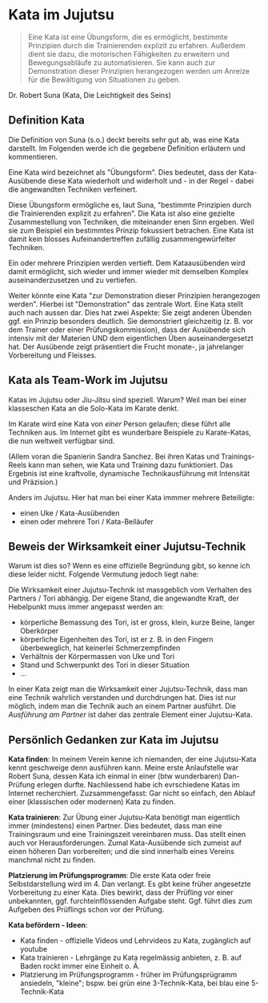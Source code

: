 # Kata im Jujutsu

> Eine Kata ist eine Übungsform, die es ermöglicht, bestimmte Prinzipien durch die Trainierenden explizit zu erfahren. Außerdem dient sie dazu, die motorischen Fähigkeiten zu erweitern und Bewegungsabläufe zu automatisieren. Sie kann auch zur Demonstration dieser Prinzipien herangezogen werden um Anreize für die Bewältigung von Situationen zu geben.

Dr. Robert Suna (Kata, Die Leichtigkeit des Seins)

## Definition Kata

Die Definition von Suna (s.o.) deckt bereits sehr gut ab, was eine Kata darstellt. Im Folgenden werde ich die gegebene Definition erläutern und kommentieren.

Eine Kata wird bezeichnet als "Übungsform". Dies bedeutet, dass der Kata-Ausübende diese Kata wiederholt und widerholt und - in der Regel - dabei die angewandten Techniken verfeinert.

Diese Übungsform ermögliche es, laut Suna, "bestimmte Prinzipien durch die Trainierenden explizit zu erfahren". Die Kata ist also eine gezielte Zusammestellung von Techniken, die miteinander enen Sinn ergeben. Weil sie zum Beispiel ein bestimmtes Prinzip fokussiert betrachen. Eine Kata ist damit kein blosses Aufeinandertreffen zufällig zusammengewürfelter Techniken.

Ein oder mehrere Prinzipien werden vertieft. Dem Kataausübenden wird damit ermöglicht, sich wieder und immer wieder mit demselben Komplex auseinanderzusetzen und zu vertiefen.

Weiter könnte eine Kata "zur Demonstration dieser Prinzipien herangezogen werden". Hierbei ist "Demonstration" das zentrale Wort. Eine Kata stellt auch nach aussen dar. Dies hat zwei Aspekte: Sie zeigt anderen Übenden ggf. ein Prinzip besonders deutlich. Sie demonstriert gleichzeitig (z. B. vor dem Trainer oder einer Prüfungskommission), dass der Ausübende sich intensiv mit der Materien UND dem eigentlichen Üben auseinandergesetzt hat. Der Ausübende zeigt präsentiert die Frucht monate-, ja jahrelanger Vorbereitung und Fleisses.

## Kata als Team-Work im Jujutsu

Katas im Jujutsu oder Jiu-Jitsu sind speziell. Warum? Weil man bei einer klasseschen Kata an die Solo-Kata im Karate denkt.

Im Karate wird eine Kata von *einer* Person gelaufen; diese führt alle Techniken aus. Im Internet gibt es wunderbare Beispiele zu Karate-Katas, die nun weltweit verfügbar sind.

(Allem voran die Spanierin Sandra Sanchez. Bei ihren Katas und Trainings-Reels kann man sehen, wie Kata und Training dazu funktioniert. Das Ergebnis ist eine kraftvolle, dynamische Technikausführung mit Intensität und Präzision.)

Anders im Jujutsu. Hier hat man bei einer Kata immmer mehrere Beteiligte:

* einen Uke / Kata-Ausübenden
* einen oder mehrere Tori / Kata-Beiläufer

## Beweis der Wirksamkeit einer Jujutsu-Technik

Warum ist dies so? Wenn es eine offizielle Begründung gibt, so kenne ich diese leider nicht. Folgende Vermutung jedoch liegt nahe:

Die Wirksamkeit einer Jujutsu-Technik ist massgeblich vom Verhalten des Partners / Tori abhängig. Der eigene Stand, die angewandte Kraft, der Hebelpunkt muss immer angepasst werden an:

* körperliche Bemassung des Tori, ist er gross, klein, kurze Beine, langer Oberkörper
* körperliche Eigenheiten des Tori, ist er z. B. in den Fingern überbeweglich, hat keinerlei Schmerzempfinden
* Verhältnis der Körpermassen von Uke und Tori
* Stand und Schwerpunkt des Tori in dieser Situation
* ...

In einer Kata zeigt man die Wirksamkeit einer Jujutsu-Technik, dass man eine Technik wahrlich verstanden und durchdrungen hat. Dies ist nur möglich, indem man die Technik auch an einem Partner ausführt. Die *Ausführung am Partner* ist daher das zentrale Element einer Jujutsu-Kata.

## Persönlich Gedanken zur Kata im Jujutsu

**Kata finden**: In meinem Verein kenne ich niemanden, der eine Jujutsu-Kata kennt geschweige denn ausführen kann. Meine erste Anlaufstelle war Robert Suna, dessen Kata ich einmal in einer (btw wunderbaren) Dan-Prüfung erlegen durfte. Nachliessend habe ich evrschiedene Katas im Internet recherchiert. Zuzsammengefasst: Gar nicht so einfach, den Ablauf einer (klassischen oder modernen) Kata zu finden.

**Kata trainieren**: Zur Übung einer Jujutsu-Kata benötigt man eigentlich immer (mindestens) einen Partner. Dies bedeutet, dass man eine Trainingsraum und eine Trainingszeit vereinbaren muss. Das stellt einen auch vor Herausforderungen. Zumal Kata-Ausübende sich zumeist auf einen höheren Dan vorbereiten; und die sind innerhalb eines Vereins manchmal nicht zu finden.

**Platzierung im Prüfungsprogramm**: Die erste Kata oder freie Selbstdarstellung wird im 4. Dan verlangt. Es gibt keine früher angesetzte Vorbereitung zu einer Kata. Dies bewirkt, dass der Prüfling vor einer unbekannten, ggf. furchteinflössenden Aufgabe steht. Ggf. führt dies zum Aufgeben des Prüflings schon vor der Prüfung.

**Kata befördern - Ideen**:
* Kata finden - offizielle Videos und Lehrvideos zu Kata, zugänglich auf youtube
* Kata trainieren - Lehrgänge zu Kata regelmässig anbieten, z. B. auf Baden rockt immer eine Einheit o. Ä.
* Platzierung im Prüfungsprogramm - früher im Prüfungsprügramm ansiedeln, "kleine"; bspw. bei grün eine 3-Technik-Kata, bei blau eine 5-Technik-Kata
